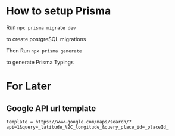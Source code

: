 # How to setup Prisma

Run `npx prisma migrate dev`

to create postgreSQL migrations

Then Run `npx prisma generate`

to generate Prisma Typings

# For Later

## Google API url template

`template = https://www.google.com/maps/search/?api=1&query=_latitude_%2C_longitude_&query_place_id=_placeId_`
